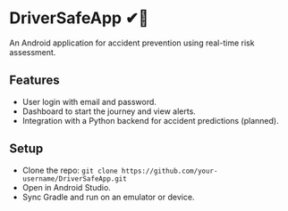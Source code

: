 # DriverSafeApp ✔🚗
An Android application for accident prevention using real-time risk assessment.

## Features
- User login with email and password.
- Dashboard to start the journey and view alerts.
- Integration with a Python backend for accident predictions (planned).

## Setup
- Clone the repo: `git clone https://github.com/your-username/DriverSafeApp.git`
- Open in Android Studio.
- Sync Gradle and run on an emulator or device.
